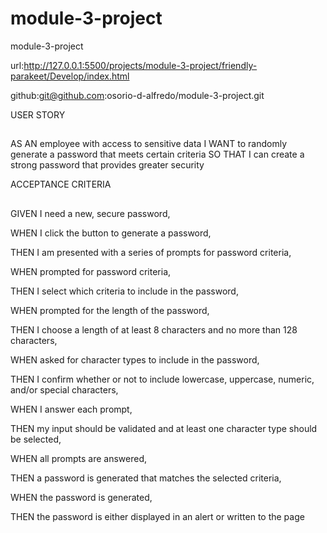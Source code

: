 # module-3-project
module-3-project 


url:http://127.0.0.1:5500/projects/module-3-project/friendly-parakeet/Develop/index.html

github:git@github.com:osorio-d-alfredo/module-3-project.git



USER STORY
##
AS AN employee with access to sensitive data
I WANT to randomly generate a password that meets certain criteria
SO THAT I can create a strong password that provides greater security

ACCEPTANCE CRITERIA
##
GIVEN I need a new, secure password,

WHEN I click the button to generate a password,

THEN I am presented with a series of prompts for password criteria,

WHEN prompted for password criteria,

THEN I select which criteria to include in the password,

WHEN prompted for the length of the password,

THEN I choose a length of at least 8 characters and no more than 128 characters,

WHEN asked for character types to include in the password,

THEN I confirm whether or not to include lowercase, uppercase, numeric, and/or special characters,

WHEN I answer each prompt,

THEN my input should be validated and at least one character type should be selected,

WHEN all prompts are answered,

THEN a password is generated that matches the selected criteria,

WHEN the password is generated,

THEN the password is either displayed in an alert or written to the page
